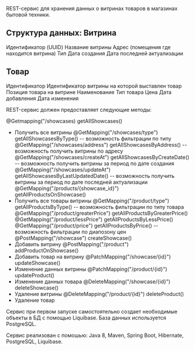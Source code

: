 REST-сервис для хранения данных о витринах товаров в магазинах бытовой техники.

Структура данных:
Витрина
-----------------------------------------
Идентификатор (UUID)
Название витрины
Адрес (помещения где находится витрина)
Тип
Дата создания
Дата последней актуализации

Товар
-----------------------------------------
Идентификатор
Идентификатор витрины на которой выставлен товар
Позиция товара на витрине
Наименование
Тип товара
Цена
Дата добавления
Дата изменения

REST-сервис должен предоставляет следующие методы:

@Getmapping("/showcases) getAllShowcases()
- Получить все витрины
@GetMapping("/showcases/type") getAllShowcasesByType()
-- возможность фильтрации по типу
@GetMapping("/showcases/address") getAllShowcasesByAddress()
-- возможность получить витрины по адресу
@GetMapping("/showcases/createAt") getAllShowcasesByCreateDate()
-- возможность получить витрины за период по дате создания
@GetMapping("/showcases/updateAt") getAllShowcasesByLastUpdatedDate()
-- возможность получить витрины за период по дате последней актуализации
 @GetMapping("/products/{showcase_id}") getAllProductsOnShowcase()
- Получить все товары витрины
@GetMapping("/product/type") getAllProductsByType()
-- возможность фильтрации по типу товара
@GetMapping("/product/greaterPrice") getAllProductsByGreaterPrice()
@GetMapping("/product/lessPrice") getAllProductsByLessPrice()
@GetMapping("/product/price") getAllProductsByPrice()
-- возможность фильтрации по диапозону цен
@PostMapping("/showcase") createShowcase()
- Добавить витрину
@PostMapping("/product") addProductOnShowcase()
- Добавить товар на витрину
@PatchMapping("/showcase/{id}") updateShowcase()
- Изменение данных витрины
@PatchMapping("/product/{id}") updateProduct()
- Изменение данных товара
@DeleteMapping("/showcase/{id}")  deleteShowcase()
- Удаление витрины
@DeleteMapping("/product/{id}") deleteProduct()
- Удаление товар

Сервис при первом запуске самостоятельно создает необходимые объекты в БД с помощью Liquibase.
База данных используется PostgreSQL.

Сервис реализован с помошью: Java 8, Maven, Spring Boot, Hibernate, PostgreSQL, Liquibase.
